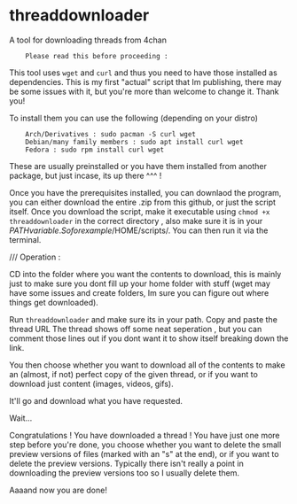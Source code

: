 # threaddownloader
A tool for downloading threads from 4chan

        Please read this before proceeding : 

This tool uses ``wget`` and ``curl`` and thus you need to have those installed as dependencies. This is my first "actual" script that Im publishing, there may be some issues with it, but you're more than welcome to change it. Thank you!

To install them you can use the following (depending on your distro)

        Arch/Derivatives : sudo pacman -S curl wget
        Debian/many family members : sudo apt install curl wget
        Fedora : sudo rpm install curl wget

These are usually preinstalled or you have them installed from another package, but just incase, its up there ^^^ !

Once you have the prerequisites installed, you can downlaod the program, you can either download the entire .zip from this github, or just the script itself. Once you download the script, make it executable using ```chmod +x threaddownloader``` in the correct directory , also make sure it is in your $PATH variable. So for example /$HOME/scripts/. You can then run it via the terminal.

/// Operation :

CD into the folder where you want the contents to download, this is mainly just to make sure you dont fill up your home folder with stuff (wget may have some issues and create folders, Im sure you can figure out where things get downloaded).

Run ``threaddownloader`` and make sure its in your path.
Copy and paste the thread URL
The thread shows off some neat seperation , but you can comment those lines out if you dont want it to show itself breaking down the link.

You then choose whether you want to download all of the contents to make an (almost, if not) perfect copy of the given thread, or if you want to download just content (images, videos, gifs). 

It'll go and download what you have requested.

Wait...

Congratulations ! You have downloaded a thread ! You have just one more step before you're done, you choose whether you want to delete the small preview versions of files (marked with an "s" at the end), or if you want to delete the preview versions. Typically there isn't really a point in downloading the preview versions too so I usually delete them.


Aaaand now you are done!


